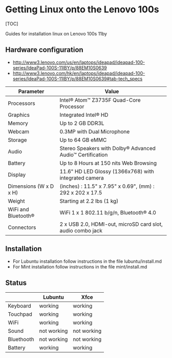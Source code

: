 # Getting Linux onto the Lenovo 100s

[TOC]

Guides for installation linux on Lenovo 100s 11by


## Hardware configuration

- http://www3.lenovo.com/us/en/laptops/ideapad/ideapad-100-series/IdeaPad-100S-11IBY/p/88EM10S0639
- http://www3.lenovo.com/hk/en/laptops/ideapad/ideapad-100-series/IdeaPad-100S-11IBY/p/88EM10S0639#tab-tech_specs

| Parameter              | Value                                                      |
| ---------------------- | ---------------------------------------------------------- |
| Processors             | Intel® Atom™ Z3735F Quad-Core Processor                    |
| Graphics               | Integrated Intel® HD                                       |
| Memory                 | Up to 2 GB DDR3L                                           |
| Webcam                 | 0.3MP with Dual Microphone                                 |
| Storage                | Up to 64 GB eMMC                                           |
| Audio                  | Stereo Speakers with Dolby® Advanced Audio™ Certification  |
| Battery                | Up to 8 Hours at 150 nits Web Browsing                     |
| Display                | 11.6" HD LED Glossy (1366x768) with integrated camera      |
| Dimensions (W x D x H) | (inches) : 11.5" x 7.95" x 0.69", (mm) : 292 x 202 x 17.5  |
| Weight                 | Starting at 2.2 lbs (1 kg)                                 |
| WiFi and Bluetooth®    | WiFi 1 x 1 802.11 b/g/n, Bluetooth® 4.0                    |
| Connectors             | 2 x USB 2.0, HDMI-out, microSD card slot, audio combo jack |

## Installation

- For Lubuntu installation follow instructions in the file lubuntu/install.md
- For Mint installation follow instructions in the file mint/install.md

## Status

|            | Lubuntu     | Xfce        |
| ---------- | ----------- | ----------- |
| Keyboard   | working     | working     |
| Touchpad   | working     | working     |
| WiFi       | working     | working     |
| Sound      | not working | not working |
| Bluethooth | not working | not working |
| Battery    | working     | working     |





